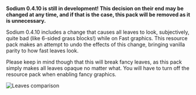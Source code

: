 **Sodium 0.4.10 is still in development! This decision on their end may be changed at any time, and if that is the case, this pack will be removed as it is unnecessary.**

Sodium 0.4.10 includes a change that causes all leaves to look, subjectively, quite bad (like 6-sided grass blocks!) while on Fast graphics. This resource pack makes an attempt to undo the effects of this change, bringing vanilla parity to how fast leaves look. 

Please keep in mind though that this will break fancy leaves, as this pack simply makes all leaves opaque no matter what. You will have to turn off the resource pack when enabling fancy graphics.

![Leaves comparison](https://cdn.discordapp.com/attachments/977987491233677374/1077246193924579398/ezgif-3-8b588e4069.webp)
